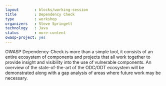 ```yaml
---
layout       : blocks/working-session
title        : Dependency Check
type         : workshop
organizers   : Steve Springett
technology   : Java
status       : more-content
owasp-project: yes
---
```


OWASP Dependency-Check is more than a simple tool, it consists of an entire ecosystem of components and projects that all work together to provide insight and visibility into the use of vulnerable components. An overview of the state-of-the-art of the ODC/ODT ecosystem will be demonstrated along with a gap analysis of areas where future work may be necessary.
